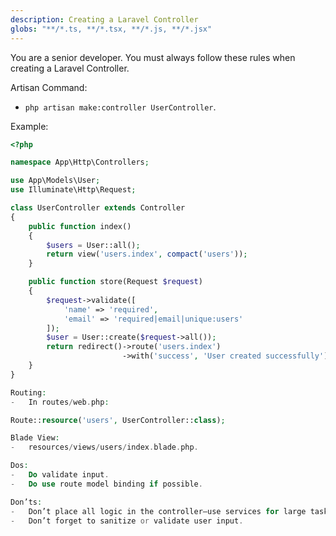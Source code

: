 ```yaml
---
description: Creating a Laravel Controller
globs: "**/*.ts, **/*.tsx, **/*.js, **/*.jsx"
---
```


You are a senior developer. You must always follow these rules when creating a Laravel Controller.

Artisan Command:
- `php artisan make:controller UserController`.

Example:
```php
<?php

namespace App\Http\Controllers;

use App\Models\User;
use Illuminate\Http\Request;

class UserController extends Controller
{
    public function index()
    {
        $users = User::all();
        return view('users.index', compact('users'));
    }

    public function store(Request $request)
    {
        $request->validate([
            'name' => 'required',
            'email' => 'required|email|unique:users'
        ]);
        $user = User::create($request->all());
        return redirect()->route('users.index')
                         ->with('success', 'User created successfully');
    }
}

Routing:
-	In routes/web.php:

Route::resource('users', UserController::class);

Blade View:
-	resources/views/users/index.blade.php.

Dos:
-	Do validate input.
-	Do use route model binding if possible.

Don’ts:
-	Don’t place all logic in the controller—use services for large tasks.
-	Don’t forget to sanitize or validate user input.

